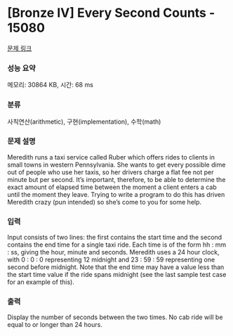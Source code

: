 # [Bronze IV] Every Second Counts - 15080 

[문제 링크](https://www.acmicpc.net/problem/15080) 

### 성능 요약

메모리: 30864 KB, 시간: 68 ms

### 분류

사칙연산(arithmetic), 구현(implementation), 수학(math)

### 문제 설명

<p>Meredith runs a taxi service called Ruber which offers rides to clients in small towns in western Pennsylvania. She wants to get every possible dime out of people who use her taxis, so her drivers charge a flat fee not per minute but per second. It’s important, therefore, to be able to determine the exact amount of elapsed time between the moment a client enters a cab until the moment they leave. Trying to write a program to do this has driven Meredith crazy (pun intended) so she’s come to you for some help.</p>

### 입력 

 <p>Input consists of two lines: the first contains the start time and the second contains the end time for a single taxi ride. Each time is of the form hh : mm : ss, giving the hour, minute and seconds. Meredith uses a 24 hour clock, with 0 : 0 : 0 representing 12 midnight and 23 : 59 : 59 representing one second before midnight. Note that the end time may have a value less than the start time value if the ride spans midnight (see the last sample test case for an example of this).</p>

### 출력 

 <p>Display the number of seconds between the two times. No cab ride will be equal to or longer than 24 hours.</p>

